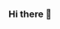 ### Hi there 👋

<!--
**hendrix-mulota/hendrix-mulota** is a ✨ _special_ ✨ repository because its `README.md` (this file) appears on your GitHub profile.

Here are some ideas to get you started:

- 🔭 I’m currently working on bulding a website
- 🌱 I’m currently learning html, css and java
- 📫 How to reach me: Hendrixmulota@gmail.com
-->
